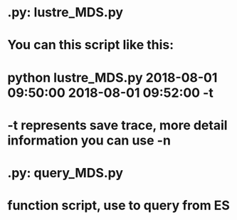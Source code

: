 # .py: lustre_MDS.py
# You can this script like this:
# python lustre_MDS.py 2018-08-01 09:50:00 2018-08-01 09:52:00 -t
# -t represents save trace, more detail information you can use -n


# .py: query_MDS.py
# function script, use to query from ES
